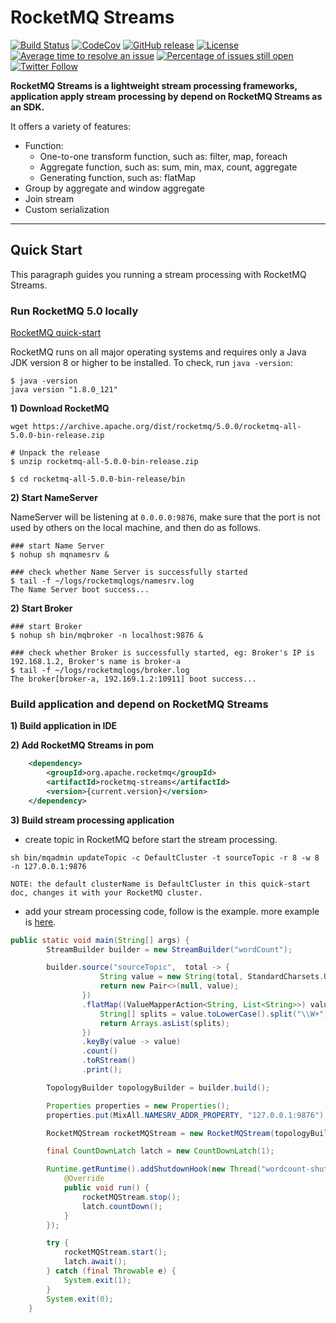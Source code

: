# RocketMQ Streams 
[![Build Status](https://app.travis-ci.com/apache/rocketmq-streams.svg?branch=main)](https://app.travis-ci.com/apache/rocketmq-streams)
[![CodeCov](https://codecov.io/gh/apache/rocketmq-stream/branch/main/graph/badge.svg)](https://app.codecov.io/gh/apache/rocketmq-streams) 
[![GitHub release](https://img.shields.io/badge/release-download-orange.svg)](https://github.com/apache/rocketmq-streams/releases)
[![License](https://img.shields.io/badge/license-Apache%202-4EB1BA.svg)](https://www.apache.org/licenses/LICENSE-2.0.html)
[![Average time to resolve an issue](http://isitmaintained.com/badge/resolution/apache/rocketmq-streams.svg)](http://isitmaintained.com/project/apache/rocketmq-streams "Average time to resolve an issue")
[![Percentage of issues still open](http://isitmaintained.com/badge/open/apache/rocketmq-streams.svg)](http://isitmaintained.com/project/apache/rocketmq-streams "Percentage of issues still open")
[![Twitter Follow](https://img.shields.io/twitter/follow/ApacheRocketMQ?style=social)](https://twitter.com/intent/follow?screen_name=ApacheRocketMQ)


**RocketMQ Streams is a lightweight stream processing frameworks, application apply stream processing by depend on RocketMQ Streams as an SDK.**

It offers a variety of features:

* Function:
  * One-to-one transform function, such as: filter, map, foreach
  * Aggregate function, such as: sum, min, max, count, aggregate
  * Generating function, such as: flatMap
* Group by aggregate and window aggregate
* Join stream
* Custom serialization 
----------

## Quick Start
This paragraph guides you running a stream processing with RocketMQ Streams.

### Run RocketMQ 5.0 locally 
[RocketMQ quick-start](https://rocketmq.apache.org/docs/quick-start/)

RocketMQ runs on all major operating systems and requires only a Java JDK version 8 or higher to be installed.
To check, run `java -version`:
```shell
$ java -version
java version "1.8.0_121"
```
**1) Download RocketMQ**
```shell
wget https://archive.apache.org/dist/rocketmq/5.0.0/rocketmq-all-5.0.0-bin-release.zip

# Unpack the release
$ unzip rocketmq-all-5.0.0-bin-release.zip

$ cd rocketmq-all-5.0.0-bin-release/bin
```

**2) Start NameServer**

NameServer will be listening at `0.0.0.0:9876`, make sure that the port is not used by others on the local machine, and then do as follows.

```shell
### start Name Server
$ nohup sh mqnamesrv &

### check whether Name Server is successfully started
$ tail -f ~/logs/rocketmqlogs/namesrv.log
The Name Server boot success...
```

**2) Start Broker**

```shell
### start Broker
$ nohup sh bin/mqbroker -n localhost:9876 &

### check whether Broker is successfully started, eg: Broker's IP is 192.168.1.2, Broker's name is broker-a
$ tail -f ~/logs/rocketmqlogs/broker.log
The broker[broker-a, 192.169.1.2:10911] boot success...
```

### Build application and depend on RocketMQ Streams

**1) Build application in IDE**

**2) Add RocketMQ Streams in pom**
```xml
    <dependency>
        <groupId>org.apache.rocketmq</groupId>
        <artifactId>rocketmq-streams</artifactId>
        <version>{current.version}</version>
    </dependency>
```

**3) Build stream processing application**

* create topic in RocketMQ before start the stream processing.
```shell
sh bin/mqadmin updateTopic -c DefaultCluster -t sourceTopic -r 8 -w 8 -n 127.0.0.1:9876
```
    
    NOTE: the default clusterName is DefaultCluster in this quick-start doc, changes it with your RocketMQ cluster.

* add your stream processing code, follow is the example. more example is [here](./example/src/main/java/org/apache/rocketmq/streams/examples).
```java
public static void main(String[] args) {
        StreamBuilder builder = new StreamBuilder("wordCount");

        builder.source("sourceTopic",  total -> {
                    String value = new String(total, StandardCharsets.UTF_8);
                    return new Pair<>(null, value);
                })
                .flatMap((ValueMapperAction<String, List<String>>) value -> {
                    String[] splits = value.toLowerCase().split("\\W+");
                    return Arrays.asList(splits);
                })
                .keyBy(value -> value)
                .count()
                .toRStream()
                .print();

        TopologyBuilder topologyBuilder = builder.build();

        Properties properties = new Properties();
        properties.put(MixAll.NAMESRV_ADDR_PROPERTY, "127.0.0.1:9876");

        RocketMQStream rocketMQStream = new RocketMQStream(topologyBuilder, properties);

        final CountDownLatch latch = new CountDownLatch(1);

        Runtime.getRuntime().addShutdownHook(new Thread("wordcount-shutdown-hook") {
            @Override
            public void run() {
                rocketMQStream.stop();
                latch.countDown();
            }
        });

        try {
            rocketMQStream.start();
            latch.await();
        } catch (final Throwable e) {
            System.exit(1);
        }
        System.exit(0);
    }
```
